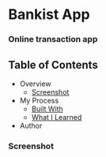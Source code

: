 # Bankist App
### Online transaction app

## Table of Contents
-   Overview
    -  [Screenshot](#screenshot)
-   My Process
    -  [Built With](#built-with)
    -  [What I Learned](#what-i-learned)
-   Author

### Screenshot
[](./bankist.png)
